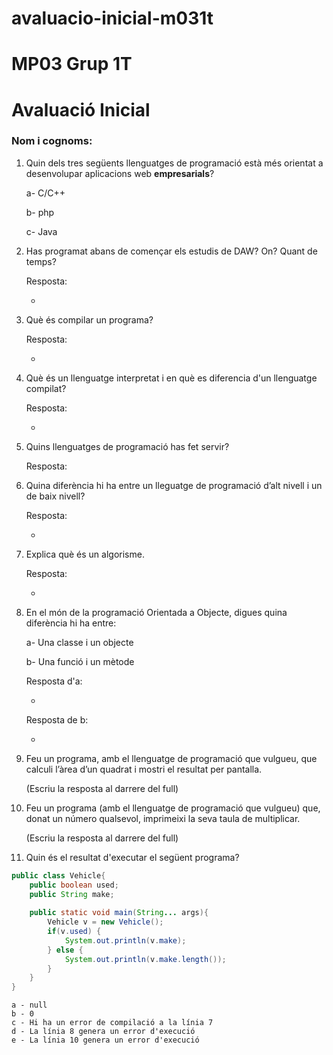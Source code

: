 # avaluacio-inicial-m031t

# MP03 Grup 1T
# Avaluació Inicial

### Nom i cognoms:

1. Quin dels tres següents llenguatges de programació està més orientat a desenvolupar aplicacions web **empresarials**?

    a- C/C++

    b- php

    c- Java
    
2. Has programat abans de començar els estudis de DAW? On? Quant de temps?

    Resposta: 
    
    
    -


3. Què és compilar un programa?

    Resposta:
    
    
    -

4. Què és un llenguatge interpretat i en què es diferencia d'un llenguatge compilat?

    Resposta:


    -

5. Quins llenguatges de programació has fet servir?

    Resposta: 


6. Quina diferència hi ha entre un lleguatge de programació d’alt nivell i un de baix nivell?

    Resposta: 


    -

7. Explica què és un algorisme.

    Resposta:


    -

8. En el món de la programació Orientada a Objecte, digues quina diferència hi ha entre:

    a- Una classe i un objecte

    b- Una funció i un mètode
    
    
    Resposta d'a:


    -

    Resposta de b:


    -

9. Feu un programa, amb el llenguatge de programació que vulgueu, que calculi l’àrea d’un quadrat i mostri el resultat per pantalla.

    (Escriu la resposta al darrere del full)

9. Feu un programa (amb el llenguatge de programació que vulgueu) que, donat un número qualsevol, imprimeixi la seva taula de multiplicar.

    (Escriu la resposta al darrere del full)

10. Quin és el resultat d'executar el següent programa?

```java
public class Vehicle{
    public boolean used;
    public String make;
    
    public static void main(String... args){
        Vehicle v = new Vehicle();
        if(v.used) {
            System.out.println(v.make);
        } else {
            System.out.println(v.make.length());
        }
    }
}
```

    a - null
    b - 0
    c - Hi ha un error de compilació a la línia 7
    d - La línia 8 genera un error d'execució
    e - La línia 10 genera un error d'execució
